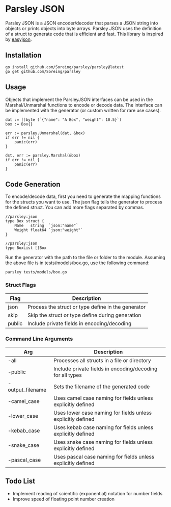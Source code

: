# Parsley JSON
Parsley JSON is a JSON encoder/decoder that parses a JSON string into objects or prints objects into byte arrays. Parsley JSON uses the definition of a struct to generate code that is efficient and fast. This library is inspired by [easyjson](https://github.com/mailru/easyjson).

## Installation 
```
go install github.com/Soreing/parsley/parsley@latest
go get github.com/Soreing/parsley
```

## Usage
Objects that implement the ParsleyJSON interfaces can be used in the Marshal/Unmarshal functions to encode or decode data. The interface can be implemented with the generator (or custom written for rare use cases).
```golang
dat := []byte (`{"name": "A Box", "weight": 10.5}`)
box := Box{}

err := parsley.Unmarshal(dat, &box)
if err != nil {
	panic(err)
}

dst, err := parsley.Marshal(&box)
if err != nil {
	panic(err)
}
```

## Code Generation
To encode/decode data, first you need to generate the mapping functions for the structs you want to use. The json flag tells the generator to process the defined struct. You can add more flags separated by commas.
```golang
//parsley:json
type Box struct {
	Name   string  `json:"name"`
	Weight float64 `json:"weight"`
}

//parsley:json
type BoxList []Box
```
Run the generator with the path to the file or folder to the module. Assuming the above file is in tests/models/box.go, use the following command:
```
parsley tests/models/box.go
```
### Struct Flags
| Flag | Description |
|------|-------------|
| json   | Process the struct or type define in the generator |
| skip   | Skip the struct or type define during generation |
| public | Include private fields in encoding/decoding |

### Command Line Arguments
| Arg | Description |
|------|-------------|
| -all | Processes all structs in a file or directory |
| -public | Include private fields in encoding/decoding for all types |
| -output_filename | Sets the filename of the generated code |
| -camel_case | Uses camel case naming for fields unless explicitly defined |
| -lower_case | Uses lower case naming for fields unless explicitly defined |
| -kebab_case | Uses kebab case naming for fields unless explicitly defined |
| -snake_case | Uses snake case naming for fields unless explicitly defined |
| -pascal_case | Uses pascal case naming for fields unless explicitly defined |

## Todo List
- Implement reading of scientific (exponential) notation for number fields
- Improve speed of floating point number creation
